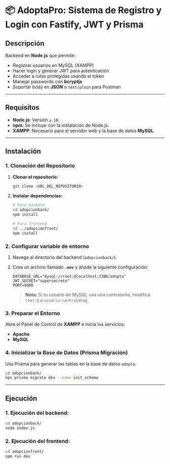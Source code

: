 # 📦 AdoptaPro: Sistema de Registro y Login con Fastify, JWT y Prisma

## Descripción
Backend en **Node.js** que permite:
- Registrar usuarios en MySQL (XAMPP)
- Hacer login y generar JWT para autenticación
- Acceder a rutas protegidas usando el token
- Manejar passwords con **bcryptjs**
- Soportar body en **JSON** o `text/plain` para Postman

---

## Requisitos 
* **Node.js**: Versión `≥ 18`.
* **npm**: Se incluye con la instalación de Node.js.
* **XAMPP**: Necesario para el servidor web y la base de datos **MySQL**.

---

## Instalación

### 1. Clonación del Repositorio

1.  **Clonar el repositorio:**
    ```bash
    git clone <URL_DEL_REPOSITORIO>
    ```
2.  **Instalar dependencias:**
    ```bash
    # Para backend
    cd adopcionback/
    npm install

    # Para frontend
    cd ../adopcionfront/
    npm install
    ```

### 2. Configurar variable de entorno
1.  Navega al directorio del backend (`adopcionback/`).

2.  Crea un archivo llamado **`.env`** y añade la siguiente configuración:

    ```env
    DATABASE_URL="mysql://root:@localhost:3306/adopta"
    JWT_SECRET="supersecreto"
    PORT=4000
    ```
    > **Nota:** Si tu usuario de MySQL usa una contraseña, modifica `root:@` a `usuario:contraseña@`.

### 3. Preparar el Entorno

Abre el Panel de Control de **XAMPP** e inicia los servicios:
* **Apache**
* **MySQL**

### 4. Inicializar la Base de Datos (Prisma Migración)

Usa Prisma para generar las tablas en la base de datos `adopta`.

```bash
cd adopcionback/ 
npx prisma migrate dev --name init_schema
```

---

## Ejecución

### 1. Ejecución del backend:

```bash
cd adopcionback/
node index.js
```

### 2. Ejecución del frontend:

```bash
cd adopcionfront/
npm run dev
```